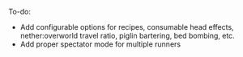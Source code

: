 To-do:
- Add configurable options for recipes, consumable head effects, nether:overworld travel ratio, piglin bartering, bed bombing, etc.
- Add proper spectator mode for multiple runners